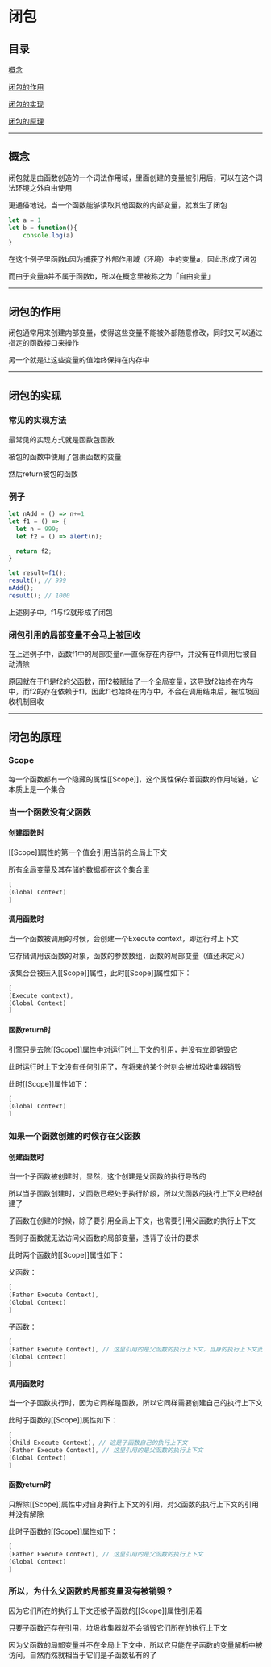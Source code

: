 # 闭包

## 目录

[概念](#jump1)

[闭包的作用](#jump2)

[闭包的实现](#jump3)

[闭包的原理](#jump4)

---	

<span id="jump1"></span>

## 概念

闭包就是由函数创造的一个词法作用域，里面创建的变量被引用后，可以在这个词法环境之外自由使用

更通俗地说，当一个函数能够读取其他函数的内部变量，就发生了闭包

```javascript
let a = 1
let b = function(){
    console.log(a)
}
```

在这个例子里函数b因为捕获了外部作用域（环境）中的变量a，因此形成了闭包

而由于变量a并不属于函数b，所以在概念里被称之为「自由变量」

---

<span id="jump2"></span>

## 闭包的作用

闭包通常用来创建内部变量，使得这些变量不能被外部随意修改，同时又可以通过指定的函数接口来操作

另一个就是让这些变量的值始终保持在内存中

---

<span id="jump3"></span>

## 闭包的实现

### 常见的实现方法

最常见的实现方式就是函数包函数

被包的函数中使用了包裹函数的变量

然后return被包的函数

### 例子

```javascript
let nAdd = () => n+=1
let f1 = () => {
  let n = 999;
  let f2 = () => alert(n);

  return f2;
}

let result=f1();
result(); // 999
nAdd();
result(); // 1000
```

上述例子中，f1与f2就形成了闭包

### 闭包引用的局部变量不会马上被回收

在上述例子中，函数f1中的局部变量n一直保存在内存中，并没有在f1调用后被自动清除

原因就在于f1是f2的父函数，而f2被赋给了一个全局变量，这导致f2始终在内存中，而f2的存在依赖于f1，因此f1也始终在内存中，不会在调用结束后，被垃圾回收机制回收

---

<span id="jump4"></span>

## 闭包的原理

### Scope

每一个函数都有一个隐藏的属性[[Scope]]，这个属性保存着函数的作用域链，它本质上是一个集合

### 当一个函数没有父函数

#### 创建函数时

[[Scope]]属性的第一个值会引用当前的全局上下文

所有全局变量及其存储的数据都在这个集合里

```javascript
[
(Global Context)
]
```

#### 调用函数时

当一个函数被调用的时候，会创建一个Execute context，即运行时上下文

它存储调用该函数的对象，函数的参数数组，函数的局部变量（值还未定义）

该集合会被压入[[Scope]]属性，此时[[Scope]]属性如下：

```javascript
[
(Execute context),
(Global Context)
]
```

#### 函数return时

引擎只是去除[[Scope]]属性中对运行时上下文的引用，并没有立即销毁它

此时运行时上下文没有任何引用了，在将来的某个时刻会被垃圾收集器销毁

此时[[Scope]]属性如下：

```javascript
[
(Global Context)
]
```

### 如果一个函数创建的时候存在父函数

#### 创建函数时

当一个子函数被创建时，显然，这个创建是父函数的执行导致的

所以当子函数创建时，父函数已经处于执行阶段，所以父函数的执行上下文已经创建了

子函数在创建的时候，除了要引用全局上下文，也需要引用父函数的执行上下文

否则子函数就无法访问父函数的局部变量，违背了设计的要求

此时两个函数的[[Scope]]属性如下：

父函数：

```javascript
[
(Father Execute Context),
(Global Context)
]
```

子函数：

```javascript
[
(Father Execute Context), // 这里引用的是父函数的执行上下文，自身的执行上下文此时还未创建。
(Global Context)
]
```

#### 调用函数时

当一个子函数执行时，因为它同样是函数，所以它同样需要创建自己的执行上下文

此时子函数的[[Scope]]属性如下：

```javascript
[
(Child Execute Context), // 这是子函数自己的执行上下文
(Father Execute Context), // 这里引用的是父函数的执行上下文
(Global Context)
]
```

#### 函数return时

只解除[[Scope]]属性中对自身执行上下文的引用，对父函数的执行上下文的引用并没有解除

此时子函数的[[Scope]]属性如下：

```javascript
[
(Father Execute Context), // 这里引用的是父函数的执行上下文
(Global Context)
]
```

### 所以，为什么父函数的局部变量没有被销毁？

因为它们所在的执行上下文还被子函数的[[Scope]]属性引用着

只要子函数还存在引用，垃圾收集器就不会销毁它们所在的执行上下文

因为父函数的局部变量并不在全局上下文中，所以它只能在子函数的变量解析中被访问，自然而然就相当于它们是子函数私有的了
